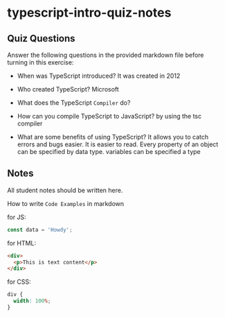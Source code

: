 # typescript-intro-quiz-notes

## Quiz Questions

Answer the following questions in the provided markdown file before turning in this exercise:

- When was TypeScript introduced?
  It was created in 2012
- Who created TypeScript?
  Microsoft
- What does the TypeScript `Compiler` do?

- How can you compile TypeScript to JavaScript?
  by using the tsc compiler
- What are some benefits of using TypeScript?
  It allows you to catch errors and bugs easier. It is easier to read. Every property of an object can be specified by data type. variables can be specified a type

## Notes

All student notes should be written here.

How to write `Code Examples` in markdown

for JS:

```js
const data = 'Howdy';
```

for HTML:

```html
<div>
  <p>This is text content</p>
</div>
```

for CSS:

```css
div {
  width: 100%;
}
```
